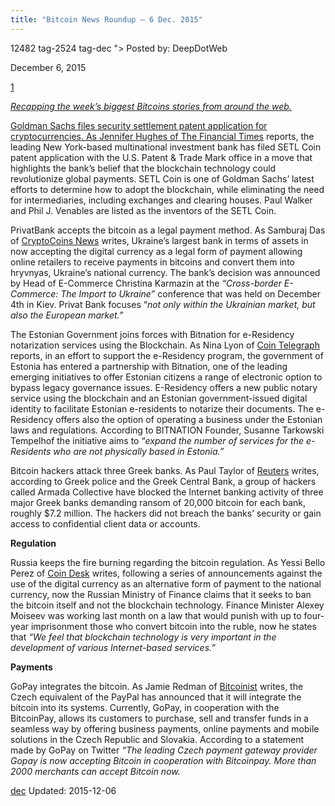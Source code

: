 ```yaml
---
title: "Bitcoin News Roundup – 6 Dec. 2015"
---
```


12482  tag-2524 tag-dec ">
Posted by: DeepDotWeb 

<span>December 6, 2015</span>


<span><a href="/2015/12/06/bitcoin-news-roundup-6-dec-2015/#comments">1 


    
<p><em>Recapping the week&#8217;s biggest Bitcoins stories from around the web. </em></p>
<p>Goldman Sachs files security settlement patent application for cryptocurrencies. As Jennifer Hughes of <a href="http://www.ft.com/cms/s/2/b0d8f614-997c-11e5-9228-87e603d47bdc.html#axzz3tTTE3U9X">The Financial Times</a> reports, the leading New York-based multinational investment bank has filed SETL Coin patent application with the U.S. Patent &amp; Trade Mark office in a move that highlights the bank’s belief that the blockchain technology could revolutionize global payments. SETL Coin is one of Goldman Sachs’ latest efforts to determine how to adopt the blockchain, while eliminating the need for intermediaries, including exchanges and clearing houses. Paul Walker and Phil J. Venables are listed as the inventors of the SETL Coin.</p>
<p>PrivatBank accepts the bitcoin as a legal payment method. As Samburaj Das of <a href="https://www.cryptocoinsnews.com/ukraines-largest-bank-helps-integrate-bitcoin-as-a-payment/">CryptoCoins News</a> writes, Ukraine’s largest bank in terms of assets in now accepting the digital currency as a legal form of payment allowing online retailers to receive payments in bitcoins and convert them into hryvnyas, Ukraine’s national currency. The bank’s decision was announced by Head of E-Commerce Christina Karmazin at the <em>“Cross-border E-Commerce: The Import to Ukraine”</em> conference that was held on December 4th in Kiev. Privat Bank focuses “<em>not only within the Ukrainian market, but also the European market.”</em></p>
<p>The Estonian Government joins forces with Bitnation for e-Residency notarization services using the Blockchain. As Nina Lyon of <a href="http://cointelegraph.com/news/115765/estonian-e-residency-and-bitnation-launch-new-public-notary-in-blockchain-jurisdiction">Coin Telegraph</a> reports, in an effort to support the e-Residency program, the government of Estonia has entered a partnership with Bitnation, one of the leading emerging initiatives to offer Estonian citizens a range of electronic option to bypass legacy governance issues. E-Residency offers a new public notary service using the blockchain and an Estonian government-issued digital identity to facilitate Estonian e-residents to notarize their documents. The e-Residency offers also the option of operating a business under the Estonian laws and regulations. According to BITNATION Founder, Susanne Tarkowski Tempelhof the initiative aims to “<em>expand the number of services for the e-Residents who are not physically based in Estonia.”</em></p>
<p>Bitcoin hackers attack three Greek banks. As Paul Taylor of <a href="http://www.reuters.com/article/greece-banks-idUSL8N13P5B420151130">Reuters</a> writes, according to Greek police and the Greek Central Bank, a group of hackers called Armada Collective have blocked the Internet banking activity of three major Greek banks demanding ransom of 20,000 bitcoin for each bank, roughly $7.2 million. The hackers did not breach the banks&#8217; security or gain access to confidential client data or accounts.</p>
<p><strong>Regulation</strong></p>
<p>Russia keeps the fire burning regarding the bitcoin regulation. As Yessi Bello Perez of <a href="http://www.coindesk.com/russia-ban-bitcoin-not-blockchain/">Coin Desk</a> writes, following a series of announcements against the use of the digital currency as an alternative form of payment to the national currency, now the Russian Ministry of Finance claims that it seeks to ban the bitcoin itself and not the blockchain technology. Finance Minister Alexey Moiseev was working last month on a law that would punish with up to four-year imprisonment those who convert bitcoin into the ruble, now he states that <em>“</em><em>We feel that blockchain technology is very important in the development of various Internet-based services.”</em></p>
<p><strong>Payments</strong></p>
<p>GoPay integrates the bitcoin. As Jamie Redman of <a href="http://bitcoinist.net/czech-republics-gopay-adds-bitcoin/">Bitcoinist</a> writes, the Czech equivalent of the PayPal has announced that it will integrate the bitcoin into its systems. Currently, GoPay, in cooperation with the BitcoinPay, allows its customers to purchase, sell and transfer funds in a seamless way by offering business payments, online payments and mobile solutions in the Czech Republic and Slovakia. According to a statement made by GoPay on Twitter <em>“The leading Czech payment gateway provider Gopay is now accepting Bitcoin in cooperation with Bitcoinpay. More than 2000 merchants can accept Bitcoin now.</em></p>
</div>
 <a href="/tag/dec/" rel="tag">dec</a>  </span> 
Updated: 2015-12-06

    
